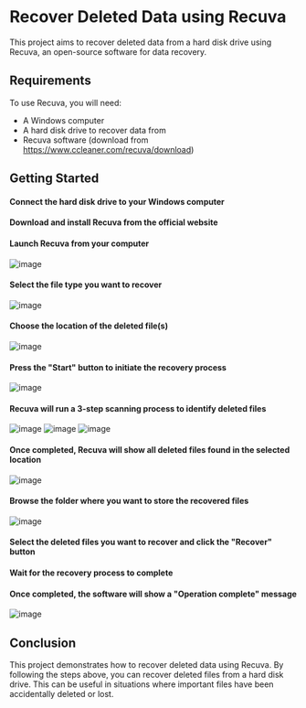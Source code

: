 # Recover Deleted Data using Recuva
This project aims to recover deleted data from a hard disk drive using Recuva, an open-source software for data recovery.

## Requirements
To use Recuva, you will need:

* A Windows computer
* A hard disk drive to recover data from
* Recuva software (download from https://www.ccleaner.com/recuva/download)

## Getting Started
#### Connect the hard disk drive to your Windows computer
#### Download and install Recuva from the official website
#### Launch Recuva from your computer
 ![image](https://user-images.githubusercontent.com/88226493/230797957-23988cf3-bd47-47c6-bf6e-b3b1e9b39fb6.png)

#### Select the file type you want to recover
![image](https://user-images.githubusercontent.com/88226493/230797966-e9d8e976-affa-4938-9b15-dddb0455cc0b.png)

#### Choose the location of the deleted file(s)
![image](https://user-images.githubusercontent.com/88226493/230798044-89b61202-00ea-4cd9-a210-b702413ebd90.png)

#### Press the "Start" button to initiate the recovery process
![image](https://user-images.githubusercontent.com/88226493/230798048-7336b99f-cded-486d-92b4-40d2862579f8.png)

#### Recuva will run a 3-step scanning process to identify deleted files
![image](https://user-images.githubusercontent.com/88226493/230798060-56860bf9-d94d-4979-9c5f-d343b9e8a41f.png)
![image](https://user-images.githubusercontent.com/88226493/230798066-c90a4e46-a215-4f74-a066-fe0a2657a136.png)
![image](https://user-images.githubusercontent.com/88226493/230798073-3caa1bf5-2649-4cdc-8b60-bb97c010240a.png)

#### Once completed, Recuva will show all deleted files found in the selected location
![image](https://user-images.githubusercontent.com/88226493/230798096-1d3cfab9-ef2c-4f11-8cac-5f6d6c5baf3b.png)

#### Browse the folder where you want to store the recovered files
![image](https://user-images.githubusercontent.com/88226493/230798102-d7467b84-0e0d-4420-9aab-c00de755b5f3.png)

#### Select the deleted files you want to recover and click the "Recover" button

#### Wait for the recovery process to complete
#### Once completed, the software will show a "Operation complete" message
![image](https://user-images.githubusercontent.com/88226493/230798128-b6d3c2ae-2df5-4236-ae29-a18a6dd6c7fe.png)


## Conclusion
This project demonstrates how to recover deleted data using Recuva. By following the steps above, you can recover deleted files from a hard disk drive. This can be useful in situations where important files have been accidentally deleted or lost.



